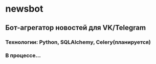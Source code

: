 # newsbot
## Бот-агрегатор новостей для VK/Telegram
### Технологии: Python, SQLAlchemy, Celery(планируется)
### В процессе...
